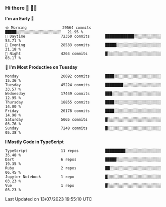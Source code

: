 ### Hi there 👋 🧑‍💻



<!--START_SECTION:waka-->
**I'm an Early 🐤** 

```text
🌞 Morning                29564 commits       █████░░░░░░░░░░░░░░░░░░░░   21.95 % 
🌆 Daytime                72350 commits       █████████████░░░░░░░░░░░░   53.71 % 
🌃 Evening                28533 commits       █████░░░░░░░░░░░░░░░░░░░░   21.18 % 
🌙 Night                  4264 commits        █░░░░░░░░░░░░░░░░░░░░░░░░   03.17 % 
```
📅 **I'm Most Productive on Tuesday** 

```text
Monday                   20692 commits       ████░░░░░░░░░░░░░░░░░░░░░   15.36 % 
Tuesday                  45224 commits       ████████░░░░░░░░░░░░░░░░░   33.57 % 
Wednesday                17449 commits       ███░░░░░░░░░░░░░░░░░░░░░░   12.95 % 
Thursday                 18855 commits       ████░░░░░░░░░░░░░░░░░░░░░   14.00 % 
Friday                   20178 commits       ████░░░░░░░░░░░░░░░░░░░░░   14.98 % 
Saturday                 5065 commits        █░░░░░░░░░░░░░░░░░░░░░░░░   03.76 % 
Sunday                   7248 commits        █░░░░░░░░░░░░░░░░░░░░░░░░   05.38 % 
```


**I Mostly Code in TypeScript** 

```text
TypeScript               11 repos            █████████░░░░░░░░░░░░░░░░   35.48 % 
Dart                     6 repos             █████░░░░░░░░░░░░░░░░░░░░   19.35 % 
Ruby                     2 repos             ██░░░░░░░░░░░░░░░░░░░░░░░   06.45 % 
Jupyter Notebook         1 repo              █░░░░░░░░░░░░░░░░░░░░░░░░   03.23 % 
Vue                      1 repo              █░░░░░░░░░░░░░░░░░░░░░░░░   03.23 % 
```




 Last Updated on 13/07/2023 19:55:10 UTC
<!--END_SECTION:waka-->


